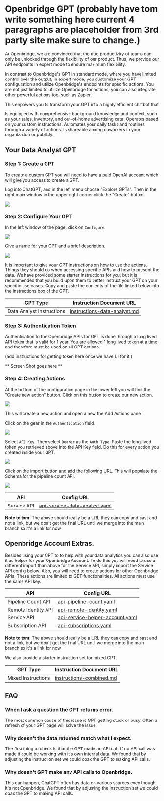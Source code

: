 # Openbridge GPT (probably have tom write something here current 4 paragraphs are placeholder from 3rd party site make sure to change.)
At Openbridge, we are convinced that the true productivity of teams can only be unlocked through the flexibility of our product. Thus, we provide our API endpoints in expert mode to ensure maximum flexibility.

In contrast to Openbridge's GPT in standard mode, where you have limited control over the output, in expert mode, you customize your GPT configuration and utilize Openbridge's endpoints for specific actions. You are not just limited to utilize Openbridge for actions; you can also integrate other powerful actions too, such as Zapier.

This enpowers you to transform your GPT into a highly efficient chatbot that

Is equipped with comprehensive background knowledge and context, such as your sales, inventory, and out-of-home advertising data.
Operates based on your custom instructions.
Automates your daily tasks and routines through a variety of actions.
Is shareable among coworkers in your organization or publicly.

## Your Data Analyst GPT

### Step 1: Create a GPT
To create a custom GPT you will need to have a paid OpenAI account which will give you access to create a GPT.

Log into ChatGPT, and in the left menu choose "Explore GPTs".  Then in the right main window in the upper right corner click the "Create" button.

<img src="./img/01-GPT.png">

### Step 2: Configure Your GPT
In the left window of the page, click on `Configure`. 

<img src="./img/02a-configure.png">

 Give a name for your GPT and a brief description.

<img src="./img/02b-configure.png">

It is important to give your GPT instructions on how to use the actions.  Things they should do when accessing specific APIs and how to present the data.  We have provided some starter instructions for you, but it is recommended that you build upon them to better instruct your GPT on your specific use cases.  Copy and paste the contents of the file linked below into the instructions box of the GPT.

| GPT Type | Instruction Document URL|
|-|-|
| Data Analyst Instructions | [instructions-data-analyst.md](./instructions/instructions-data-analyst.md) | 

### Step 3: Authentication Token

Authentication to the Openbridge APIs for GPT is done through a long lived API token that is valid for 1 year.  You are allowed 1 long lived token at a time and therefore must be used on all GPT actions.

(add instructions for getting token here once we have UI for it.)

** Screen Shot goes here **

### Step 4: Creating Actions

At the bottom of the configuration page in the lower left you will find the "Create new action" button.  Click on this button to create our new action.  

<img src="./img/04aa-action.png">

This will create a new action and open a new the Add Actions panel

Click on the gear  in the `Authentication` field.

<img src="./img/04a-action.png">

 Select `API Key`.  Then select `Bearer` as the `Auth Type`.  Paste the long lived token you retrieved above into the API Key field.  Do this for every action you created inside your GPT.

<img src="./img/04b-action.png">

Click on the import button and add the following URL.  This will populate the Schema for the pipeline count API.

<img src="./img/04c-action.png">

|API | Config URL |
|-|-|
| Service API | [api-service-data-analyst.yaml](./configurations/api-service-data-analyst.yaml) |

**Note to tom**:  The above should really be a URL they can copy and past and not a link, but we don't get the final URL until we merge into the main branch so it's a link for now


## Openbridge Account Extras.

Besides using your GPT to to help with your data analytics you can also use it as helper for your Openbridge Account.  To do this you will need to use a different import than above for the Service API, simply import the Service API config below.  Also, you will need to create actions for other Openbridge APIs. These actions are limited to GET functionalities.  All actions must use the same API key.

|API | Config URL|
|-|-|
| Pipeline Count API | [api-pipeline-count.yaml](./configurations/api-pipeline-count.yaml) |
| Remote Identity API | [api-remote-identity.yaml](./configurations/api-remote-identity.yaml) |
| Service API | [api-service-helper-account.yaml](./configurations/api-service-combined.yaml) |
| Subscription API | [api-subscriptions.yaml](./configurations/api-subscriptions.yaml) |

**Note to tom**:  The above should really be a URL they can copy and past and not a link, but we don't get the final URL until we merge into the main branch so it's a link for now

We also provide a starter instruction set for mixed GPT.

| GPT Type | Instruction Document URL|
|-|-|
| Mixed Instructions | [instructions-combined.md](./instructions/instructions-combined.md) |

## FAQ

### When I ask a question the GPT returns error.
The most common cause of this issue is GPT getting stuck or busy.  Often a refresh of your GPT page will solve the issue.

### Why doesn't the data returned match what I expect.
The first thing to check is that the GPT made an API call.  If no API call was made it could be working with it's own internal data.  We found that by adjusting the instruction set we could coax the GPT to making API calls.

### Why doesn't GPT make any API calls to Openbridge.
This can happen, ChatGPT often has data on various sources even though it's not Openbridge.  We found that by adjusting the instruction set we could coax the GPT to making API calls.


